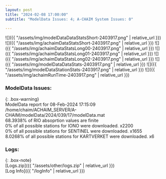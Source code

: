 ```yaml
---
layout: post
title: "2024-02-08 17:00:00"
subtitle: "ModelData Issues: 4; A-CHAIM System Issues: 0"

---
```


![]({{ "/assets/img/modelDataDataStatsShort-2403917.png" | relative_url }})
![]({{ "/assets/img/achaimDataStatsShort-2403917.png" | relative_url }})
![]({{ "/assets/img/achaimDataStatsLong00-2403917.png" | relative_url }})
![]({{ "/assets/img/achaimDataStatsLong01-2403917.png" | relative_url }})
![]({{ "/assets/img/achaimDataStatsLong02-2403917.png" | relative_url }})
![]({{ "/assets/img/modelDataDataStats-2403917.png" | relative_url }})
![]({{ "/assets/img/modelDataStationStats-2403917.png" | relative_url }})
![]({{ "/assets/img/achaimRunTime-2403917.png" | relative_url }})


### ModelData Issues:  
  
{: .box-warning}  
 ModelData report for 08-Feb-2024 17:15:09   
 /home/chaim/ACHAIM_SERVER/A-CHAIM/modelData/2024/039/17/modelData.mat   
 68.3938% of RIO absoprtion values are finite   
 0% of all possible stations for IONO were downloaded. x2200   
 0% of all possible stations for SENTINEL were downloaded. x1655   
 8.0268% of all possible stations for KARTVERKET were downloaded. x6   
  


### Logs:  
  
{: .box-note}  
[Logs.zip]({{ "/assets/other/logs.zip" | relative_url }})  
[Log Info]({{ "/logInfo" | relative_url }})  
